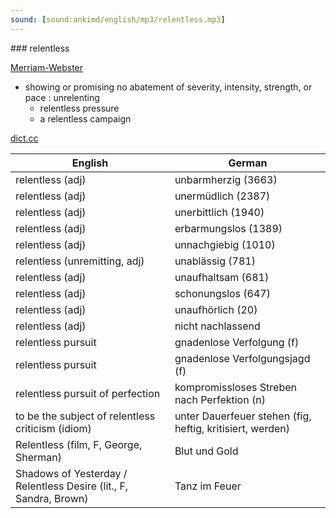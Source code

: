 ```yaml
---
sound: [sound:ankimd/english/mp3/relentless.mp3]
---
```


\### relentless

[Merriam-Webster](https://www.merriam-webster.com/dictionary/relentless)

- showing or promising no abatement of severity, intensity, strength, or pace : unrelenting
    - relentless pressure
    - a relentless campaign

[dict.cc](https://www.dict.cc/relentless)

| English        | German       |
| -------------- | ------------ |
| relentless (adj) | unbarmherzig (3663) |
| relentless (adj) | unermüdlich (2387) |
| relentless (adj) | unerbittlich (1940) |
| relentless (adj) | erbarmungslos (1389) |
| relentless (adj) | unnachgiebig (1010) |
| relentless (unremitting, adj) | unablässig (781) |
| relentless (adj) | unaufhaltsam (681) |
| relentless (adj) | schonungslos (647) |
| relentless (adj) | unaufhörlich (20) |
| relentless (adj) | nicht nachlassend |
| relentless pursuit | gnadenlose Verfolgung (f) |
| relentless pursuit | gnadenlose Verfolgungsjagd (f) |
| relentless pursuit of perfection | kompromissloses Streben nach Perfektion (n) |
| to be the subject of relentless criticism (idiom) | unter Dauerfeuer stehen (fig, heftig, kritisiert, werden) |
| Relentless (film, F, George, Sherman) | Blut und Gold |
| Shadows of Yesterday / Relentless Desire (lit., F, Sandra, Brown) | Tanz im Feuer |
